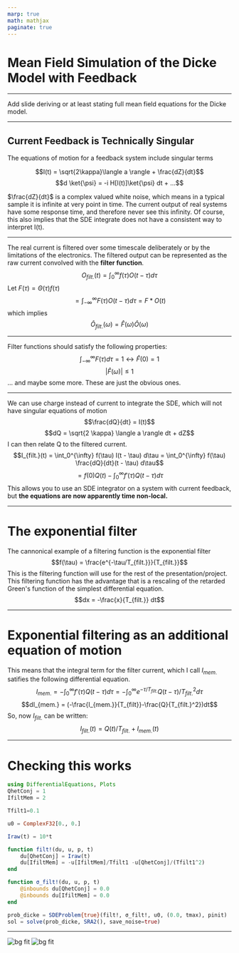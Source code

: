 ```yaml
---
marp: true
math: mathjax
paginate: true
---
```

# Mean Field Simulation of the Dicke Model with Feedback

---
Add slide deriving or at least stating full mean field equations for the Dicke model.

---
## Current Feedback is Technically Singular
The equations of motion for a feedback system include singular terms

$$I(t) = \sqrt{2\kappa}\langle a \rangle + \frac{dZ}{dt}$$
$$d \ket{\psi} = -i H[I(t)]\ket{\psi} dt + ...$$

$\frac{dZ}{dt}$ is a complex valued white noise, which means in a typical sample it is infinite at very point in time. The current output of real systems have some response time, and therefore never see this infinity. Of course, this also implies that the SDE integrate does not have a consistent way to interpret I(t).

---
The real current is filtered over some timescale deliberately or by the limitations of the electronics. The filtered output can be represented as the raw current convolved with the __filter function__.
$$O_{filt.}(t) = \int_{0}^{\infty} f(\tau) O(t - \tau) d\tau$$
Let $F(\tau) = \Theta(\tau) f(\tau)$
$$ = \int_{-\infty}^{\infty} F(\tau) O(t - \tau) d\tau = F * O (t)$$
which implies
$$\hat{O}_{filt.}(\omega) = \hat{F}(\omega) \hat{O}(\omega)$$
 
---
Filter functions should satisfy the following properties:
$$\int_{-\infty}^{\infty} F(\tau) d\tau = 1 \leftrightarrow \hat{F}(0) = 1$$
$$|\hat{F}(\omega)| \leq 1$$
... and maybe some more. These are just the obvious ones.

---
We can use charge instead of current to integrate the SDE, which will not have singular equations of motion
$$\frac{dQ}{dt} = I(t)$$
$$dQ = \sqrt{2 \kappa} \langle a \rangle dt + dZ$$
I can then relate Q to the filtered current.
$$I_{filt.}(t) = \int_0^{\infty} f(\tau) I(t - \tau) d\tau = \int_0^{\infty} f(\tau) \frac{dQ}{dt}(t - \tau) d\tau$$
$$= f(0)Q(t) - \int_0^{\infty} f'(\tau) Q(t - \tau) d\tau$$
This allows you to use an SDE integrator on a system with current feedback, but __the equations are now apparently time non-local.__

---
# The exponential filter
The cannonical example of a filtering function is the exponential filter
$$f(\tau) = \frac{e^{-\tau/T_{filt.}}}{T_{filt.}}$$
This is the filtering function will use for the rest of the presentation/project. This filtering function has the advantage that is a rescaling of the retarded Green's function of the simplest differential equation.
$$dx = -\frac{x}{T_{filt.}} dt$$

---
# Exponential filtering as an additional equation of motion
This means that the integral term for the filter current, which I call $I_{mem.}$ satifies the following differential equation.
$$I_{mem.} = - \int_0^{\infty} f'(\tau) Q(t - \tau) d\tau = - \int_0^{\infty} e^{-\tau/T_{filt.}} Q(t - \tau)/T_{filt.}^2 d\tau$$
$$dI_{mem.} = (-\frac{I_{mem.}}{T_{filt}}-\frac{Q}{T_{filt.}^2})dt$$
So, now $I_{filt.}$ can be written:
$$I_{filt.}(t) = Q(t)/T_{filt.} + I_{mem.}(t)$$

___
# Checking this works
```julia
using DifferentialEquations, Plots
QhetConj = 1
IfiltMem = 2

Tfilt1=0.1

u0 = ComplexF32[0., 0.]

Iraw(t) = 10*t

function filt!(du, u, p, t)
    du[QhetConj] = Iraw(t)
    du[IfiltMem] = -u[IfiltMem]/Tfilt1 -u[QhetConj]/(Tfilt1^2)
end

function σ_filt!(du, u, p, t)
    @inbounds du[QhetConj] = 0.0
    @inbounds du[IfiltMem] = 0.0
end

prob_dicke = SDEProblem{true}(filt!, σ_filt!, u0, (0.0, tmax), pinit)
sol = solve(prob_dicke, SRA2(), save_noise=true)
```

---
![bg fit](img/InputVSFilt.png)
![bg fit](img/ChargeAndMem.png)